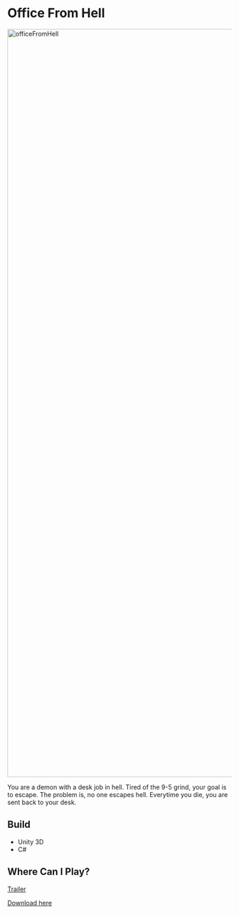 # Office From Hell

<img width="1680" alt="officeFromHell" src="https://user-images.githubusercontent.com/10392876/190717692-095b67be-5175-472f-be26-f67630b565de.png">

You are a demon with a desk job in hell. Tired of the 9-5 grind, your goal is to escape. The problem is, no one escapes hell. Everytime you die, you are sent back to your desk.

## Build
* Unity 3D
* C#

## Where Can I Play?
[Trailer](https://youtu.be/KBFwcw61R3YE)

[Download here](https://jenktam.itch.io/office-from-hell)
